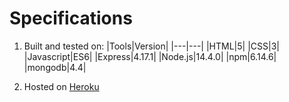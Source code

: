 # **Specifications**
1. Built and tested on:
   |Tools|Version|
   |---|---|
   |HTML|5|
   |CSS|3|
   |Javascript|ES6|
   |Express|4.17.1|
   |Node.js|14.4.0|
   |npm|6.14.6|
   |mongodb|4.4|

2. Hosted on [Heroku](https://oes-trial.herokuapp.com/)